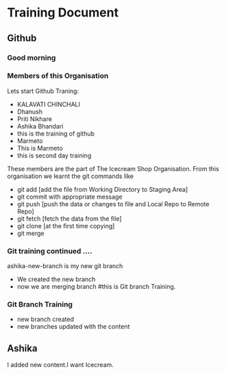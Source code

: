 # Training Document

## Github
### Good morning
### Members of this Organisation
Lets start Github Traning:
- KALAVATI CHINCHALI
- Dhanush
- Priti Nikhare
- Ashika Bhandari
- this is the training of github
- Marmeto
- This is Marmeto
- this is second day training

These members are the part of The Icecream Shop Organisation. From this organisation we learnt the git commands like 
- git add [add the file from Working Directory to Staging Area]
- git commit with appropriate message 
- git push [push the data or changes to file and Local Repo to Remote Repo]
- git fetch [fetch the data from the file]
- git clone [at the first time copying] 
- git merge

### Git training continued ....
ashika-new-branch is my new git branch
- We created the new branch
- now we are merging branch 
#this is Git branch Training.

### Git Branch Training
- new branch created 
- new branches updated with the content

## Ashika 
 I added new content.I want Icecream.